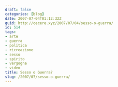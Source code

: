 ```yaml
---
draft: false
categories: [blog]
date: 2007-07-04T01:12:32Z
guid: http://cecere.xyz/2007/07/04/sesso-o-guerra/
id: 514
tags:
- arte
- guerra
- politica
- ricreazione
- sesso
- spirito
- vergogna
- video
title: Sesso o Guerra?
slug: /2007/07/sesso-o-guerra/
---
```


